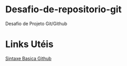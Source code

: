 # Desafio-de-repositorio-git
Desafio de Projeto Git/Github

# Links Utéis
[Sintaxe Basica Github](https://github.com/samuelikz)
